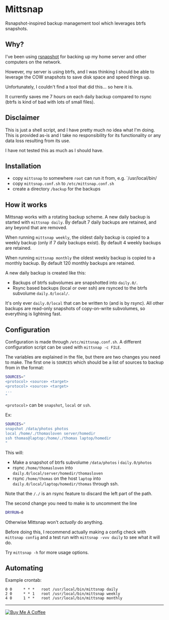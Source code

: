 # Mittsnap

Rsnapshot-inspired backup management tool which leverages btrfs snapshots.

## Why?

I've been using [rsnapshot](https://rsnapshot.org/) for backing up my home server and other computers on the network.

However, my server is using btrfs, and I was thinking I should be able to leverage the COW snapshots to save disk space and speed things up.

Unfortunately, I couldn't find a tool that did this... so here it is.

It currently saves me 7 hours on each daily backup compared to rsync (btrfs is kind of bad with lots of small files).

## Disclaimer

This is just a shell script, and I have pretty much no idea what I'm doing.
This is provided as-is and I take no responsibility for its functionality or any data loss resulting from its use.

I have not tested this as much as I should have.

## Installation

- copy `mittsnap` to somewhere `root` can run it from, e.g. `/usr/local/bin/
- copy `mittsnap.conf.sh` to `/etc/mittsnap.conf.sh`
- create a directory `/backup` for the backups

## How it works
Mittsnap works with a rotating backup scheme. A new daily backup is started with `mittsnap daily`. By default 7 daily backups are retained, and any beyond that are removed.

When running `mittsnap weekly`, the oldest daily backup is copied to a weekly backup (only if 7 daily backups exist). By default 4 weekly backups are retained.

When running `mittsnap monthly` the oldest weekly backup is copied to a monthly backup. By default 120 monthly backups are retained.

A new daily backup is created like this:
- Backups of btrfs subvolumes are snapshotted into `daily.0/`.
- Rsync based backups (local or over ssh) are rsynced to the btrfs subvolume `daily.0/local/`.

It's only ever `daily.0/local` that can be written to (and is by rsync). All other backups are read-only snapshots of copy-on-write subvolumes, so everything is lightning fast.

## Configuration
Configuration is made through `/etc/mittsnap.conf.sh`. A different configuration script can be used with `mittsnap -c FILE`.

The variables are explained in the file, but there are two changes you need to make.
The first one is `SOURCES` which should be a list of sources to backup from in the format:
```bash
SOURCES="
<protocol> <source> <target>
<protocol> <source> <target>
...
"
```

`<protocol>` can be `snapshot`, `local` or `ssh`.

Ex:
```bash
SOURCES="
snapshot /data/photos photos
local /home/./thomasloven server/homedir
ssh thomas@laptop:/home/./thomas laptop/homedir
"
```

This will:
- Make a snapshot of btrfs subvolume `/data/photos` i `daily.0/photos`
- rsync `/home/thomasloven` into `daily.0/local/server/homedir/thomasloven`
- rsync `/home/thomas` on the host `laptop` into `daily.0/local/laptop/homedir/thomas` through ssh.

Note that the `/./` is an rsync feature to discard the left part of the path.

The second change you need to make is to uncomment the line
```bash
DRYRUN=0
```
Otherwise Mittsnap won't *actually* do anything.

Before doing this, I recommend actually making a config check with `mittsnap config` and a test run with `mittsnap -vvv daily` to see what it will do.

Try `mittsnap -h` for more usage options.

## Automating

Example crontab:
```cron
0 0     * * *   root /usr/local/bin/mittsnap daily
2 0     * * 1   root /usr/local/bin/mittsnap weekly
4 0     1 * *   root /usr/local/bin/mittsnap monthly
```

---
<a href="https://www.buymeacoffee.com/uqD6KHCdJ" target="_blank"><img src="https://www.buymeacoffee.com/assets/img/custom_images/white_img.png" alt="Buy Me A Coffee" style="height: auto !important;width: auto !important;" ></a>
